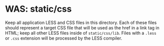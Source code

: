WAS: static/css
===============

Keep all application LESS and CSS files in this directory. Each of these files
should represent a target CSS file that will be used as the href in a link tag
in HTML; keep all other LESS files inside of `static/css/lib`. Files with a
`.less` or `.css` extension will be processed by the LESS compiler.
